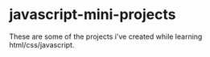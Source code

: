# javascript-mini-projects
These are some of the projects i've created while learning html/css/javascript.
